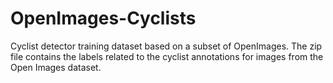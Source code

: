 # OpenImages-Cyclists
Cyclist detector training dataset based on a subset of OpenImages.
The zip file contains the labels related to the cyclist annotations for images from the Open Images dataset.
